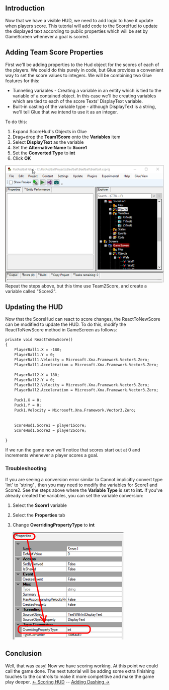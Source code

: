 ## Introduction

Now that we have a visible HUD, we need to add logic to have it update when players score. This tutorial will add code to the ScoreHud to update the displayed text according to public properties which will be set by GameScreen whenever a goal is scored.

## Adding Team Score Properties

First we'll be adding properties to the Hud object for the scores of each of the players. We could do this purely in code, but Glue provides a convenient way to set the score values to integers. We will be combining two Glue features for this:

-   Tunneling variables - Creating a variable in an entity which is tied to the variable of a contained object. In this case we'll be creating variables which are tied to each of the score Texts' DisplayText variable.
-   Built-in casting of the variable type - although DisplayText is a string, we'll tell Glue that we intend to use it as an integer.

To do this:

1.  Expand ScoreHud's Objects in Glue
2.  Drag+drop the **Team1Score** onto the **Variables** item
3.  Select **DisplayText** as the variable
4.  Set the **Alternative Name** to **Score1**
5.  Set the **Converted Type** to **int**
6.  Click **OK**

![TunnelConvertedScoreBeefball.gif](/media/2019-05-TunnelConvertedScoreBeefball.gif) Repeat the steps above, but this time use Team2Score, and create a variable called "Score2".

## Updating the HUD

Now that the ScoreHud can react to score changes, the ReactToNewScore can be modified to update the HUD. To do this, modify the ReactToNewScore method in GameScreen as follows:

    private void ReactToNewScore()
    {
        PlayerBall1.X = -180;
        PlayerBall1.Y = 0;
        PlayerBall1.Velocity = Microsoft.Xna.Framework.Vector3.Zero;
        PlayerBall1.Acceleration = Microsoft.Xna.Framework.Vector3.Zero;

        PlayerBall2.X = 180;
        PlayerBall2.Y = 0;
        PlayerBall2.Velocity = Microsoft.Xna.Framework.Vector3.Zero;
        PlayerBall2.Acceleration = Microsoft.Xna.Framework.Vector3.Zero;

        Puck1.X = 0;
        Puck1.Y = 0;
        Puck1.Velocity = Microsoft.Xna.Framework.Vector3.Zero;


        ScoreHud1.Score1 = player1Score;
        ScoreHud1.Score2 = player2Score;

    }

If we run the game now we'll notice that scores start out at 0 and increments whenever a player scores a goal.

### Troubleshooting

If you are seeing a conversion error similar to Cannot implicitly convert type 'int' to 'string' , then you may need to modify the variables for Score1 and Score2. See the steps above where the **Variable Type** is set to **int.** If you've already created the variables, you can set the variable conversion:

1.  Select the **Score1** variable

2.  Select the **Properties** tab

3.  Change **OverridingPropertyType** to ****int****

    ![](/media/2018-08-img_5b7db0c6336f4.png)

## Conclusion

Well, that was easy! Now we have scoring working. At this point we could call the game done. The next tutorial will be adding some extra finishing touches to the controls to make it more competitive and make the game play deeper. [\<- Scoring HUD](/documentation/tutorials/beefball/scoring-hud.md "Tutorials:Beefball:Scoring HUD") -- [Adding Dashing -\>](/documentation/tutorials/beefball/adding-dashing.md "Tutorials:Beefball:Adding Dashing")
